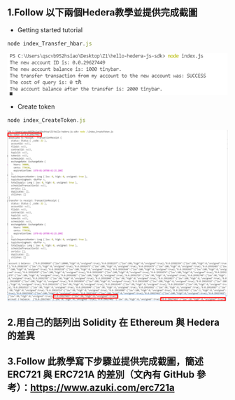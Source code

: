 ## 1.Follow 以下兩個Hedera教學並提供完成截圖
- Getting started tutorial
```js
node index_Transfer_hbar.js
```
![](./0202_1.png)
- Create token
```js
node index_CreateToken.js
```
![](./0202_2.png)
## 2.用自己的話列出 Solidity 在 Ethereum 與 Hedera 的差異


## 3.Follow 此教學寫下步驟並提供完成截圖，簡述 ERC721 與 ERC721A 的差別（文內有 GitHub 參考）：https://www.azuki.com/erc721a
